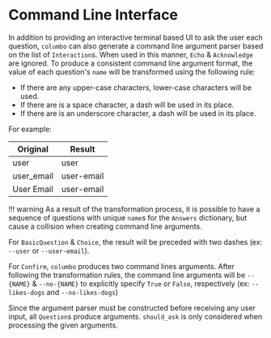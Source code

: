# Command Line Interface

In addition to providing an interactive terminal based UI to ask the user each question, `columbo` can also generate a
command line argument parser based on the list of `Interaction`s. When used in this manner, `Echo` & `Acknowledge` are
ignored. To produce a consistent command line argument format, the value of each question's `name` will be transformed
using the following rule:

* If there are any upper-case characters, lower-case characters will be used.
* If there are is a space character, a dash will be used in its place.
* If there are is an underscore character, a dash will be used in its place.

For example:

| Original   | Result     |
| ---------- | ---------- |
| user       | user       |
| user_email | user-email |
| User Email | user-email |

!!! warning
    As a result of the transformation process, it is possible to have a sequence of questions with unique `name`s for the
    `Answers` dictionary, but cause a collision when creating command line arguments.

For `BasicQuestion` & `Choice`, the result will be preceded with two dashes (ex: `--user` or `--user-email`).

For `Confirm`, `columbo` produces two command lines arguments. After following the transformation rules, the command
line arguments will be `--{NAME}` & `--no-{NAME}` to explicitly specify `True` or `False`, respectively (ex:
`--likes-dogs` and `--no-likes-dogs`)

Since the argument parser must be constructed before receiving any user input, all `Question`s produce arguments.
`should_ask` is only considered when processing the given arguments.
